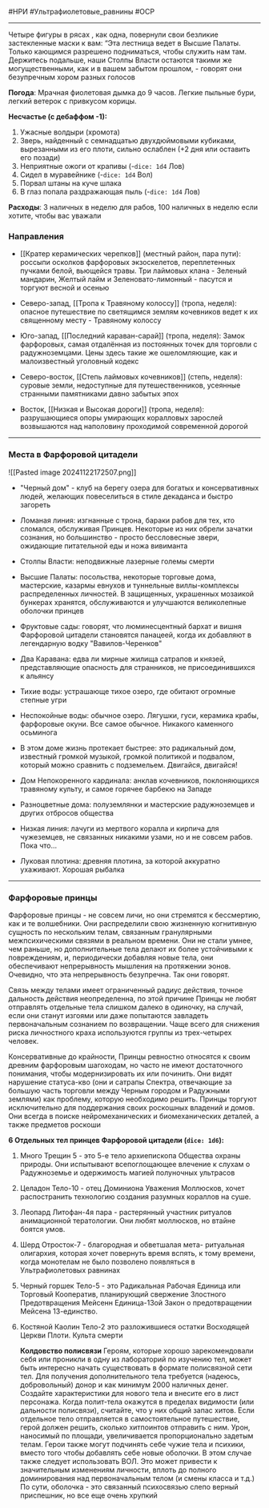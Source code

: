 #НРИ #Ультрафиолетовые_равнины #ОСР  

---
Четыре фигуры в рясах , как одна, повернули свои безликие застекленные маски к вам: “Эта лестница ведет в Высшие Палаты. Только кающимся разрешено подниматься, чтобы служить нам там. Держитесь подальше, наши Столпы Власти остаются такими же могущественными, как и в вашем забытом прошлом, - говорят они безупречным хором разных голосов

**Погода**: Мрачная фиолетовая дымка до 9 часов. Легкие пыльные бури, легкий ветерок с привкусом корицы.

**Несчастье (с дебаффом -1):**
1. Ужасные волдыри (хромота)
2. Зверь, найденный с семнадцатью двухдюймовыми кубиками, вырезанными из его плоти, сильно ослаблен (+2 дня или оставить его позади) 
3. Неприятные ожоги от крапивы (-`dice: 1d4` Лов) 
4. Сидел в муравейнике (-`dice: 1d4` Вол) 
5. Порвал штаны на куче шлака
6. В глаз попала раздражающая пыль (-`dice: 1d4` Лов)

**Расходы**: 3 наличных в неделю для рабов, 100 наличных в неделю если хотите, чтобы вас уважали

### Направления 
- [[Кратер керамических черепков]] (местный район, пара пути): россыпи осколков фарфоровых экзоскелетов, переплетенных пучками белой, вьющейся травы. Три лаймовых клана - Зеленый мандарин, Желтый лайм и Зеленовато-лимонный - пасутся и торгуют весной и осенью

- Северо-запад, [[Тропа к Травяному колоссу]] (тропа, неделя): опасное путешествие по светящимся землям кочевников ведет к их священному месту - Травяному колоссу

- Юго-запад, [[Последний караван-сарай]] (тропа, неделя): Замок фарфоровых, самая отдалённая из постоянных точек для торговли с радужноземцами. Цены здесь такие же ошеломляющие, как и малоизвестный уголовный кодекс

- Северо-восток, [[Степь лаймовых кочевников]] (степь, неделя): суровые земли, недоступные для путешественников, усеянные странными памятниками давно забытых эпох

- Восток, [[Низкая и Высокая дороги]] (тропа, неделя): разрушающиеся опоры умирающих коралловых зарослей возвышаются над наполовину проходимой современной дорогой
---
### Места в Фарфоровой цитадели 

![[Pasted image 20241122172507.png]]


- "Черный дом" - клуб на берегу озера для богатых и консервативных людей, желающих повеселиться в стиле декаданса и быстро загореть

- Ломаная линия: изгнанные с трона, бараки рабов для тех, кто сломался, обслуживая Принцев. Некоторые из них обрели зачатки сознания, но большинство - просто бессловесные звери, ожидающие питательной еды и ножа вивиманта

- Столпы Власти: неподвижные лазерные големы смерти

- Высшие Палаты: посольства, некоторые торговые дома, мастерские, казармы евнухов и туннельные виллы-комплексы распределенных личностей. В защищенных, украшенных мозаикой бункерах хранятся, обслуживаются и улучшаются великолепные оболочки принцев

- Фруктовые сады: говорят, что люминесцентный бархат и вишня Фарфоровой цитадели становятся панацеей, когда их добавляют в легендарную водку "Вавилов-Черенков"

- Два Каравана: едва ли мирные жилища сатрапов и князей, представляющие опасность для странников, не присоединившихся к альянсу

- Тихие воды: устрашающе тихое озеро, где обитают огромные степные угри

- Неспокойные воды: обычное озеро. Лягушки, гуси, керамика крабы, фарфоровые окуни. Все самое обычное. Никакого каменного осьминога

- В этом доме жизнь протекает быстрее: это радикальный дом, известный громкой музыкой, громкой политикой и подвалом, который можно сравнить с подземельем. Двигайся, двигайся!

- Дом Непокоренного кардинала: анклав кочевников, поклоняющихся травяному культу, и самое горячее барбекю на Западе

- Разноцветные дома: полуземлянки и мастерские радужноземцев и других отбросов общества

- Низкая линия: лачуги из мертвого коралла и кирпича для чужеземцев, не связанных никакими узами, но и не совсем рабов. Пока что...

- Луковая плотина: древняя плотина, за которой аккуратно ухаживают. Хорошая рыбалка

--- 
### Фарфоровые принцы 
Фарфоровые принцы - не совсем личи, но они стремятся к бессмертию, как и те волшебники. Они распределили свою жизненную когнитивную сущность по нескольким телам, связанным гранулярными межпсихическими связями в реальном времени. Они не стали умнее, чем раньше, но дополнительные тела делают их более устойчивыми к повреждениям, и, периодически добавляя новые тела, они обеспечивают непрерывность мышления на протяжении эонов. Очевидно, что эта непрерывность безупречна. Так они говорят. 

Связь между телами имеет ограниченный радиус действия, точное дальность действия неопределенна, по этой причине Принцы не любят отправлять отдельные тела слишком далеко в одиночку, на случай, если они станут изгоями или даже попытаются завладеть первоначальным сознанием по возвращении. Чаще всего для снижения риска личностного краха используются группы из трех-четырех человек. 

Консервативные до крайности, Принцы ревностно относятся к своим древним фарфоровым шагоходам, но часто не имеют достаточного понимания, чтобы модернизировать их или починить. Они видят нарушение статуса-кво (они и сатрапы Спектра, отвечающие за большую часть торговли между Черным городом и Радужными землями) как проблему, которую необходимо решить. Принцы торгуют исключительно для поддержания своих роскошных владений и домов. Они всегда в поиске нейромеханических и биомеханических деталей, а также предметов роскоши

**6 Отдельных тел принцев Фарфоровой цитадели (`dice: 1d6`):**
1. Много Трещин 5 - это 5-е тело архиепископа Общества охраны природы. Они испытывают всепоглощающее влечение к слухам о Радужноземье и одержимость магией полуночных ультрасов 
2. Целадон Тело-10 - отец Доминиона Уважения Моллюсков, хочет распостранить технологию создания разумных кораллов на суше. 
3. Леопард Литофан-4я пара - растерянный участник ритуалов анимационной тератологии. Они любят моллюсков, но втайне боятся умов. 
4. Шерд Отросток-7 - благородная и обветшалая мета- ритуальная олигархия, которая хочет повернуть время вспять, к тому времени, когда монотелам не было позволено появляться в Ультрафиолетовых равнинах 
5. Черный горшек Тело-5 - это Радикальная Рабочая Единица или Торговый Кооператив, планирующий свержение Злостного Предотвращения Мейсенн Единица-13ой Закон о предотвращении Мейсена 13-единство. 
6. Костяной Каолин Тело-2 это разложившиеся остатки Восходящей Церкви Плоти. Культа смерти

	**Колдовство полисвязи** 
	Героям, которые хорошо зарекомендовали себя или проникли в одну из  лабораторий по изучению тел, может быть интересно начать существовать в формате полисвязной сети тел. Для получения дополнительного тела требуется (надеюсь, добровольный) донор и как минимум 2000 наличных денег. Создайте характеристики для нового тела и внесите его в лист персонажа. Когда полит-тела окажутся в пределах видимости (или дальности полисвязи), считайте, что у них общий запас хитов. Если отдельное тело отправляется в самостоятельное путешествие, герой должен решить, сколько хитпоинтов отправить с ним. Урон, наносимый по площади, увеличивается пропорционально задетым телам. Герои также могут подчинять себе чужие тела и психики, вместо того чтобы добавлять себе новые оболочки. В этом случае также следует использовать ВОЛ. Это может привести к значительным изменениям личности, вплоть до полного доминирования над первоначальным телом (и смены класса и т.д.) По сути, оболочка - это связанный психосвязью слепо верный приспешник, но все еще очень хрупкий